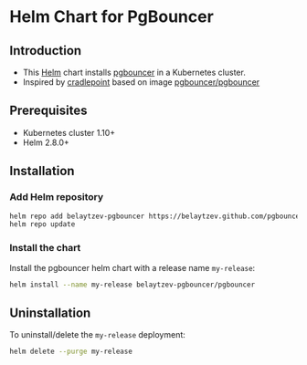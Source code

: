# Helm Chart for PgBouncer

## Introduction

 - This [Helm](https://helm.sh/) chart installs [pgbouncer](http://www.pgbouncer.org) in a Kubernetes cluster.
 - Inspired by [cradlepoint](https://github.com/cradlepoint/kubernetes-helm-chart-pgbouncer) based on image [pgbouncer/pgbouncer](https://hub.docker.com/r/pgbouncer/pgbouncer)
## Prerequisites

- Kubernetes cluster 1.10+
- Helm 2.8.0+

## Installation

### Add Helm repository

```bash
helm repo add belaytzev-pgbouncer https://belaytzev.github.com/pgbouncer-helm
helm repo update
```

### Install the chart

Install the pgbouncer helm chart with a release name `my-release`:

```bash
helm install --name my-release belaytzev-pgbouncer/pgbouncer
```

## Uninstallation

To uninstall/delete the `my-release` deployment:

```bash
helm delete --purge my-release
```
